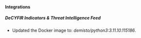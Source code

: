 
#### Integrations

##### DeCYFIR Indicators & Threat Intelligence Feed
- Updated the Docker image to: *demisto/python3:3.11.10.115186*.




